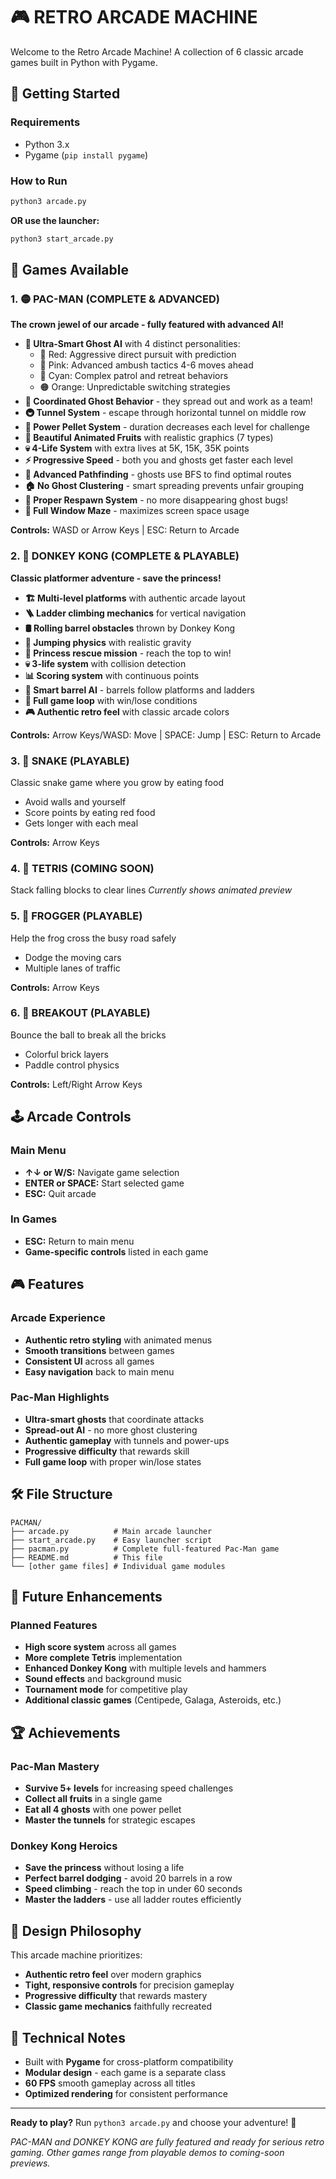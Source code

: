 # 🎮 RETRO ARCADE MACHINE

Welcome to the Retro Arcade Machine! A collection of 6 classic arcade games built in Python with Pygame.

## 🚀 Getting Started

### Requirements
- Python 3.x
- Pygame (`pip install pygame`)

### How to Run
```bash
python3 arcade.py
```
**OR use the launcher:**
```bash
python3 start_arcade.py
```

## 🎯 Games Available

### 1. 🟡 PAC-MAN (COMPLETE & ADVANCED)
**The crown jewel of our arcade - fully featured with advanced AI!**
- **🧠 Ultra-Smart Ghost AI** with 4 distinct personalities:
	- 🔴 Red: Aggressive direct pursuit with prediction
	- 🩷 Pink: Advanced ambush tactics 4-6 moves ahead
	- 🩵 Cyan: Complex patrol and retreat behaviors
	- 🟠 Orange: Unpredictable switching strategies
- **👥 Coordinated Ghost Behavior** - they spread out and work as a team!
- **🚇 Tunnel System** - escape through horizontal tunnel on middle row
- **💊 Power Pellet System** - duration decreases each level for challenge
- **🍎 Beautiful Animated Fruits** with realistic graphics (7 types)
- **💀 4-Life System** with extra lives at 5K, 15K, 35K points
- **⚡ Progressive Speed** - both you and ghosts get faster each level
- **🎯 Advanced Pathfinding** - ghosts use BFS to find optimal routes
- **🏠 No Ghost Clustering** - smart spreading prevents unfair grouping
- **🔄 Proper Respawn System** - no more disappearing ghost bugs!
- **📏 Full Window Maze** - maximizes screen space usage

**Controls:** WASD or Arrow Keys | ESC: Return to Arcade

### 2. 🦍 DONKEY KONG (COMPLETE & PLAYABLE)
**Classic platformer adventure - save the princess!**
- **🏗️ Multi-level platforms** with authentic arcade layout
- **🪜 Ladder climbing mechanics** for vertical navigation
- **🛢️ Rolling barrel obstacles** thrown by Donkey Kong
- **🦘 Jumping physics** with realistic gravity
- **👸 Princess rescue mission** - reach the top to win!
- **💀 3-life system** with collision detection
- **📊 Scoring system** with continuous points
- **🎯 Smart barrel AI** - barrels follow platforms and ladders
- **🔄 Full game loop** with win/lose conditions
- **🎮 Authentic retro feel** with classic arcade colors

**Controls:** Arrow Keys/WASD: Move | SPACE: Jump | ESC: Return to Arcade

### 3. 🐍 SNAKE (PLAYABLE)
Classic snake game where you grow by eating food
- Avoid walls and yourself
- Score points by eating red food
- Gets longer with each meal

**Controls:** Arrow Keys

### 4. 🔵 TETRIS (COMING SOON)
Stack falling blocks to clear lines
*Currently shows animated preview*

### 5. 🐸 FROGGER (PLAYABLE)
Help the frog cross the busy road safely
- Dodge the moving cars
- Multiple lanes of traffic

**Controls:** Arrow Keys

### 6. 🏓 BREAKOUT (PLAYABLE)
Bounce the ball to break all the bricks
- Colorful brick layers
- Paddle control physics

**Controls:** Left/Right Arrow Keys

## 🕹️ Arcade Controls

### Main Menu
- **↑↓ or W/S:** Navigate game selection
- **ENTER or SPACE:** Start selected game
- **ESC:** Quit arcade

### In Games
- **ESC:** Return to main menu
- **Game-specific controls** listed in each game

## 🎮 Features

### Arcade Experience
- **Authentic retro styling** with animated menus
- **Smooth transitions** between games
- **Consistent UI** across all games
- **Easy navigation** back to main menu

### Pac-Man Highlights
- **Ultra-smart ghosts** that coordinate attacks
- **Spread-out AI** - no more ghost clustering
- **Authentic gameplay** with tunnels and power-ups
- **Progressive difficulty** that rewards skill
- **Full game loop** with proper win/lose states

## 🛠️ File Structure

```
PACMAN/
├── arcade.py          # Main arcade launcher
├── start_arcade.py    # Easy launcher script
├── pacman.py          # Complete full-featured Pac-Man game
├── README.md          # This file
└── [other game files] # Individual game modules
```

## 🎯 Future Enhancements

### Planned Features
- **High score system** across all games
- **More complete Tetris** implementation
- **Enhanced Donkey Kong** with multiple levels and hammers
- **Sound effects** and background music
- **Tournament mode** for competitive play
- **Additional classic games** (Centipede, Galaga, Asteroids, etc.)

## 🏆 Achievements

### Pac-Man Mastery
- **Survive 5+ levels** for increasing speed challenges
- **Collect all fruits** in a single game
- **Eat all 4 ghosts** with one power pellet
- **Master the tunnels** for strategic escapes

### Donkey Kong Heroics
- **Save the princess** without losing a life
- **Perfect barrel dodging** - avoid 20 barrels in a row
- **Speed climbing** - reach the top in under 60 seconds
- **Master the ladders** - use all ladder routes efficiently

## 🎨 Design Philosophy

This arcade machine prioritizes:
- **Authentic retro feel** over modern graphics
- **Tight, responsive controls** for precision gameplay
- **Progressive difficulty** that rewards mastery
- **Classic game mechanics** faithfully recreated

## 🔧 Technical Notes

- Built with **Pygame** for cross-platform compatibility
- **Modular design** - each game is a separate class
- **60 FPS** smooth gameplay across all titles
- **Optimized rendering** for consistent performance

---

**Ready to play?** Run `python3 arcade.py` and choose your adventure! 🚀

*PAC-MAN and DONKEY KONG are fully featured and ready for serious retro gaming. Other games range from playable demos to coming-soon previews.*